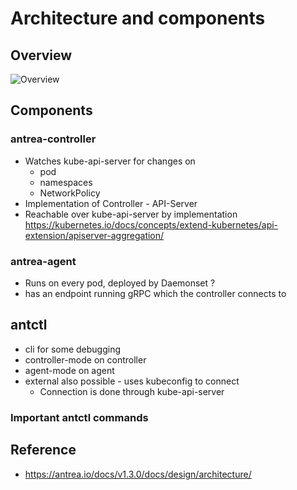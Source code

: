 # Architecture and components 

## Overview 

![Overview](https://antrea.io/docs/v1.3.0/docs/assets/arch.svg.png)

## Components 

### antrea-controller 

  * Watches kube-api-server for changes on
    * pod
    * namespaces
    * NetworkPolicy
  * Implementation of Controller - API-Server
  * Reachable over kube-api-server by implementation https://kubernetes.io/docs/concepts/extend-kubernetes/api-extension/apiserver-aggregation/
   
### antrea-agent 

  * Runs on every pod, deployed by Daemonset ?
  * has an endpoint running gRPC which the controller connects to

## antctl 

  * cli for some debugging
  * controller-mode on controller
  * agent-mode on agent
  * external also possible - uses kubeconfig to connect
    * Connection is done through kube-api-server

### Important antctl commands 

  

## Reference 

  * https://antrea.io/docs/v1.3.0/docs/design/architecture/
